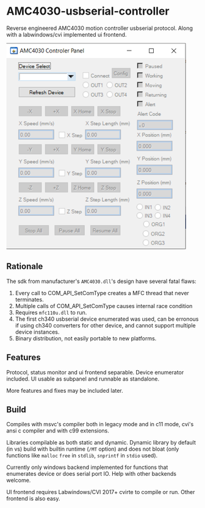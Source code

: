 # AMC4030-usbserial-controller
Reverse engineered AMC4030 motion controller usbserial protocol. Along with a labwindows/cvi implemented ui frontend.

![CVI Frontend Image](img/cvi_panel.PNG)

## Rationale
The sdk from manufacturer's `AMC4030.dll`'s design have several fatal flaws:

1. Every call to COM_API_SetComType creates a MFC thread that never terminates.
2. Multiple calls of COM_API_SetComType causes internal race condition
3. Requires `mfc110u.dll` to run.
4. The first ch340 usbserial device enumerated was used, can be erronous if using ch340 converters for other device, 
and cannot support multiple device instances.
5. Binary distribution, not easily portable to new platforms.

## Features
Protocol, status monitor and ui frontend separable. Device enumerator included. UI usable as subpanel and runnable as standalone.

More features and fixes may be included later.

## Build
Compiles with msvc's compiler both in legacy mode and in c11 mode, cvi's ansi c compiler and with c99 extensions.

Libraries compilable as both static and dynamic. Dynamic library by default (in vs) build with builtin runtime (`/MT` option) 
and does not bloat (only functions like `malloc` `free` in `stdlib`, `snprintf` in `stdio` used).

Currently only windows backend implemented for functions that enumerates device or does serial port IO. Help with other backends 
welcome.

UI frontend requires Labwindows/CVI 2017+ cvirte to compile or run. Other frontend is also easy.

